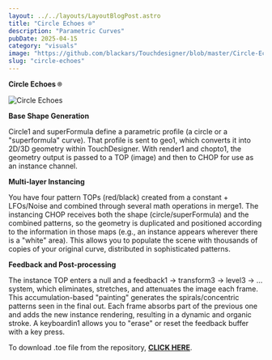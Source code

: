 ```yaml
---
layout: ../../layouts/LayoutBlogPost.astro
title: "Circle Echoes ⌾"
description: "Parametric Curves"
pubDate: 2025-04-15
category: "visuals"
image: "https://github.com/blackars/Touchdesigner/blob/master/Circle-Echoes/circle_echoes.png?raw=true"
slug: "circle-echoes"
---
```



**Circle Echoes ⌾** 

![Circle Echoes](https://github.com/blackars/Touchdesigner/blob/master/Circle-Echoes/circle_echoes-16-9.gif?raw=true)



**Base Shape Generation**

Circle1 and superFormula define a parametric profile (a circle or a "superformula" curve).
That profile is sent to geo1, which converts it into 2D/3D geometry within TouchDesigner.
With render1 and chopto1, the geometry output is passed to a TOP (image) and then to CHOP for use as an instance channel.

**Multi-layer Instancing**

You have four pattern TOPs (red/black) created from a constant + LFOs/Noise and combined through several math operations in merge1.
The instancing CHOP receives both the shape (circle/superFormula) and the combined patterns, so the geometry is duplicated and positioned according to the information in those maps (e.g., an instance appears wherever there is a "white" area).
This allows you to populate the scene with thousands of copies of your original curve, distributed in sophisticated patterns.

**Feedback and Post-processing**

The instance TOP enters a null and a feedback1 → transform3 → level3 → ... system, which eliminates, stretches, and attenuates the image each frame.
This accumulation-based "painting" generates the spirals/concentric patterns seen in the final out. Each frame absorbs part of the previous one and adds the new instance rendering, resulting in a dynamic and organic stroke.
A keyboardin1 allows you to "erase" or reset the feedback buffer with a key press.

To download .toe file from the repository, **[CLICK HERE](https://github.com/blackars/Touchdesigner/tree/master/Circle-Echoes)**.

